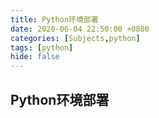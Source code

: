 ```yaml
---
title: Python环境部署
date: 2020-06-04 22:50:00 +0800
categories: [Subjects,python]
tags: [python]
hide: false
---
```


## Python环境部署


